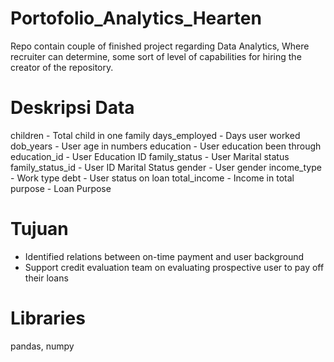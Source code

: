 # Portofolio_Analytics_Hearten
Repo contain couple of finished project regarding Data Analytics, Where recruiter can determine, some sort of level of capabilities for hiring the creator of the repository. 

# Deskripsi Data

children - Total child in one family
days_employed - Days user worked
dob_years - User age in numbers
education - User education been through
education_id - User Education ID
family_status - User Marital status
family_status_id - User ID Marital Status
gender - User gender
income_type - Work type
debt - User status on loan 
total_income - Income in total
purpose - Loan Purpose



# Tujuan
- Identified relations between on-time payment and user background
- Support credit evaluation team on evaluating prospective user to pay off their loans


# Libraries
pandas, numpy

